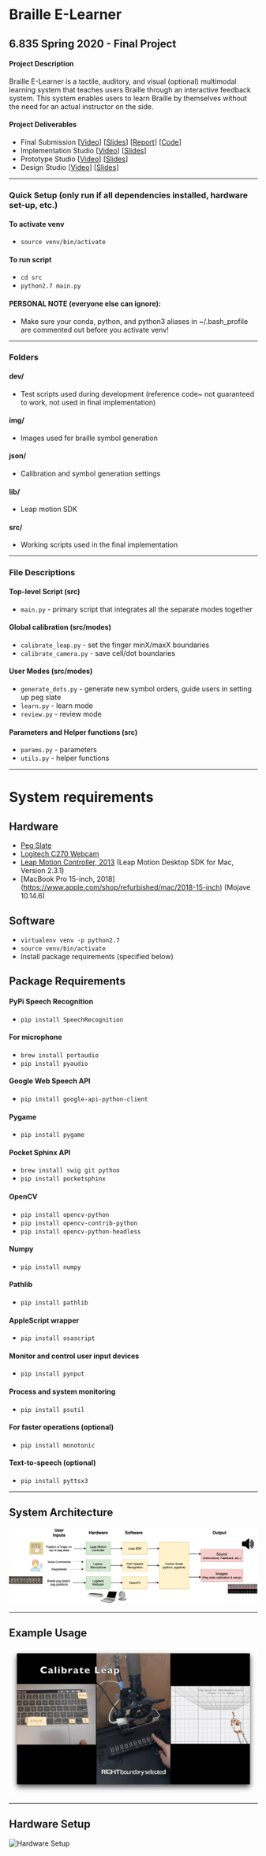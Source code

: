 # Braille E-Learner

## 6.835 Spring 2020 - Final Project

#### Project Description
Braille E-Learner is a tactile, auditory, and visual (optional) multimodal learning system that teaches users Braille through an interactive feedback system. This system enables users to learn Braille by themselves without the need for an actual instructor on the side.

#### Project Deliverables
- Final Submission [[Video](https://youtu.be/giAB9cWnbE4)] [[Slides](https://drive.google.com/open?id=1IzqvfLHKXQMqJVRoK4RHkVPUROoBIYn_3QGYzvxRu4Q)] [[Report](https://drive.google.com/open?id=1IALhN5d4B-JnODCCNb1j1C23TWInbQ1WDDUx7BBCy9Y)] [[Code](https://github.com/sabinach/braille-elearner)]
- Implementation Studio [[Video](https://youtu.be/EX9FyhGWBtQ)] [[Slides](https://drive.google.com/open?id=10L20eaSqH68sFVSpH1MuKFKV7kZv6fpRwQHiFs6iXlM)]
- Prototype Studio [[Video](https://youtu.be/Sj2WTw3c4sc)] [[Slides](https://drive.google.com/open?id=1GFmHU4PHQUvV5RwFjD5UO8hYAmBete4IV2XkY2GFOoQ)]
- Design Studio [[Video](https://youtu.be/wEaPDDkwDiw )] [[Slides](https://drive.google.com/open?id=1tEz1OheHGrnJrmK5jLfY6nWv8qXapQIAwwBbB38WqdY)]

-----------------------------

### Quick Setup (only run if all dependencies installed, hardware set-up, etc.)

#### To activate venv
- ```source venv/bin/activate```

#### To run script
- ```cd src```            
- ```python2.7 main.py```  

#### PERSONAL NOTE (everyone else can ignore):
- Make sure your conda, python, and python3 aliases in ~/.bash_profile are commented out before you activate venv!

-----------------------------

### Folders

#### dev/
- Test scripts used during development (reference code~ not guaranteed to work, not used in final implementation)

#### img/
- Images used for braille symbol generation

#### json/
- Calibration and symbol generation settings

#### lib/
- Leap motion SDK

#### src/
- Working scripts used in the final implementation

-----------------------------

### File Descriptions

#### Top-level Script (src)     
- ```main.py``` - primary script that integrates all the separate modes together

#### Global calibration (src/modes)    
- ```calibrate_leap.py``` - set the finger minX/maxX boundaries               
- ```calibrate_camera.py``` - save cell/dot boundaries

#### User Modes (src/modes)    
- ```generate_dots.py``` - generate new symbol orders, guide users in setting up peg slate          
- ```learn.py``` - learn mode         
- ```review.py``` - review mode

#### Parameters and Helper functions (src)            
- ```params.py``` - parameters                  
- ```utils.py``` - helper functions

---

# System requirements

## Hardware
- [Peg Slate](https://www.aph.org/product/peg-slate/)
- [Logitech C270 Webcam](https://www.amazon.com/gp/product/B004FHO5Y6)
- [Leap Motion Controller, 2013](https://www.ultraleap.com/product/leap-motion-controller/) (Leap Motion Desktop SDK for Mac, Version 2.3.1)
- [MacBook Pro 15-inch, 2018] (https://www.apple.com/shop/refurbished/mac/2018-15-inch) (Mojave 10.14.6)

## Software
- ```virtualenv venv -p python2.7```
- ```source venv/bin/activate```
- Install package requirements (specified below)

## Package Requirements

#### PyPi Speech Recognition                   
- ```pip install SpeechRecognition```                       

#### For microphone
- ```brew install portaudio```                
- ```pip install pyaudio```

#### Google Web Speech API
- ```pip install google-api-python-client```

#### Pygame
- ```pip install pygame```

#### Pocket Sphinx API 
- ```brew install swig git python```                        
- ```pip install pocketsphinx```

#### OpenCV
- ```pip install opencv-python```                          
- ```pip install opencv-contrib-python```                   
- ```pip install opencv-python-headless```

#### Numpy
- ```pip install numpy``` 

#### Pathlib
- ```pip install pathlib```

#### AppleScript wrapper
- ```pip install osascript```

#### Monitor and control user input devices
- ```pip install pynput```

#### Process and system monitoring
- ```pip install psutil```

#### For faster operations (optional)
- ```pip install monotonic```

#### Text-to-speech (optional)
- ```pip install pyttsx3```

---

## System Architecture

![System Architecture](https://github.com/sabinach/braille-elearner/blob/master/img/system_architecture.png)

---

## Example Usage

![Example Usage](https://github.com/sabinach/braille-elearner/blob/master/img/example_usage.png)

---

## Hardware Setup

![Hardware Setup](https://github.com/sabinach/braille-elearner/blob/master/img/hardware_setup.png)

